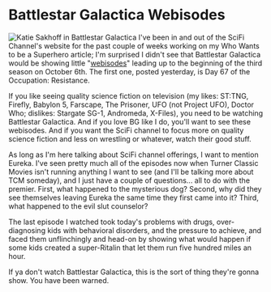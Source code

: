 # Battlestar Galactica Webisodes

![Katie Sakhoff in Battlestar Galactica](http://westkarana.com/wp-content/uploads/2006/09/katie.jpg)
I've been in and out of the SciFi Channel's website for the past couple of weeks working on my Who Wants to be a Superhero article; I'm surprised I didn't see that Battlestar Galactica would be showing little "[webisodes](http://www.scifi.com/battlestar/)" leading up to the beginning of the third season on October 6th. The first one, posted yesterday, is Day 67 of the Occupation: Resistance.

If you like seeing quality science fiction on television (my likes: ST:TNG, Firefly, Babylon 5, Farscape, The Prisoner, UFO (not Project UFO), Doctor Who; dislikes: Stargate SG-1, Andromeda, X-Files), you need to be watching Battlestar Galactica. And if you love BG like I do, you'll want to see these webisodes. And if you want the SciFi channel to focus more on quality science fiction and less on wrestling or whatever, watch their good stuff.

As long as I'm here talking about SciFi channel offerings, I want to mention Eureka. I've seen pretty much all of the episodes now when Turner Classic Movies isn't running anything I want to see (and I'll be talking more about TCM someday), and I just have a couple of questions... all to do with the premier. First, what happened to the mysterious dog? Second, why did they see themselves leaving Eureka the same time they first came into it? Third, what happened to the evil slut counselor?

The last episode I watched took today's problems with drugs, over-diagnosing kids with behavioral disorders, and the pressure to achieve, and faced them unflinchingly and head-on by showing what would happen if some kids created a super-Ritalin that let them run five hundred miles an hour.

If ya don't watch Battlestar Galactica, this is the sort of thing they're gonna show. You have been warned.
